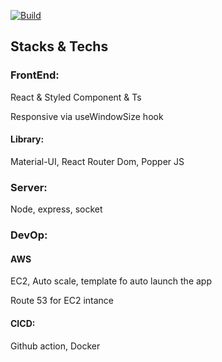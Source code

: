 [![Build](https://github.com/jackytsheng/werewolf-online/actions/workflows/build.yml/badge.svg?branch=main)](https://github.com/jackytsheng/werewolf-online/actions/workflows/build.yml)

## Stacks & Techs

### FrontEnd:

React & Styled Component & Ts

Responsive via useWindowSize hook

#### Library:

Material-UI, React Router Dom, Popper JS

### Server:

Node, express, socket

### DevOp:

#### AWS

EC2, Auto scale, template fo auto launch the app

Route 53 for EC2 intance

#### CICD:

Github action, Docker
